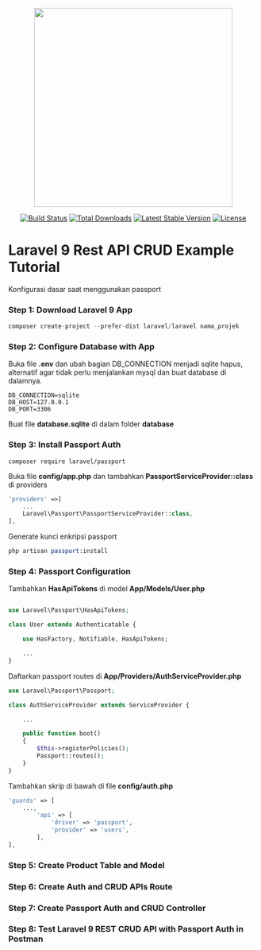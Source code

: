 <p align="center"><a href="https://laravel.com" target="_blank"><img src="https://raw.githubusercontent.com/laravel/art/master/logo-lockup/5%20SVG/2%20CMYK/1%20Full%20Color/laravel-logolockup-cmyk-red.svg" width="400"></a></p>

<p align="center">
<a href="https://travis-ci.org/laravel/framework"><img src="https://travis-ci.org/laravel/framework.svg" alt="Build Status"></a>
<a href="https://packagist.org/packages/laravel/framework"><img src="https://img.shields.io/packagist/dt/laravel/framework" alt="Total Downloads"></a>
<a href="https://packagist.org/packages/laravel/framework"><img src="https://img.shields.io/packagist/v/laravel/framework" alt="Latest Stable Version"></a>
<a href="https://packagist.org/packages/laravel/framework"><img src="https://img.shields.io/packagist/l/laravel/framework" alt="License"></a>
</p>

# Laravel 9 Rest API CRUD Example Tutorial

Konfigurasi dasar saat menggunakan passport

### Step 1: Download Laravel 9 App

```s
composer create-project --prefer-dist laravel/laravel nama_projek
```

### Step 2: Configure Database with App

Buka file **.env** dan ubah bagian DB_CONNECTION menjadi sqlite hapus, alternatif agar tidak perlu menjalankan mysql dan buat database di dalamnya.

```
DB_CONNECTION=sqlite 
DB_HOST=127.0.0.1 
DB_PORT=3306
```

Buat file **database.sqlite** di dalam folder **database**

### Step 3: Install Passport Auth

`composer require laravel/passport`

Buka file **config/app.php** dan tambahkan **PassportServiceProvider::class** di providers

```php
'providers' =>[
    ...
    Laravel\Passport\PassportServiceProvider::class,
],
```

Generate kunci enkripsi passport

```s
php artisan passport:install
```

### Step 4: Passport Configuration

Tambahkan **HasApiTokens** di model **App/Models/User.php**

```php

use Laravel\Passport\HasApiTokens;

class User extends Authenticatable {

    use HasFactory, Notifiable, HasApiTokens;

    ...
}
```

Daftarkan passport routes di **App/Providers/AuthServiceProvider.php**

```php
use Laravel\Passport\Passport;

class AuthServiceProvider extends ServiceProvider {

    ...

    public function boot()
    {
        $this->registerPolicies();
        Passport::routes();
    }
}
```

Tambahkan skrip di bawah di file **config/auth.php**

```php
'guards' => [
    ..., 
        'api' => [ 
            'driver' => 'passport', 
            'provider' => 'users', 
        ],
],
```

### Step 5: Create Product Table and Model
### Step 6: Create Auth and CRUD APIs Route
### Step 7: Create Passport Auth and CRUD Controller
### Step 8: Test Laravel 9 REST CRUD API with Passport Auth in Postman